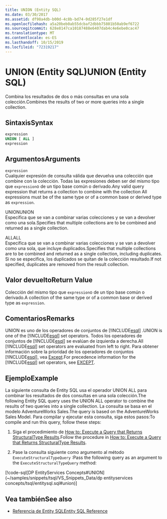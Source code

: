 ```yaml
---
title: UNION (Entity SQL)
ms.date: 03/30/2017
ms.assetid: df98a4db-b00d-4c8b-bd74-0d285f27e1df
ms.openlocfilehash: a5a20beb0ab55dcbaf2dbbb75801b50ab9ef6722
ms.sourcegitcommit: 628e8147ca10187488e6407dab4c4e6ebe0cac47
ms.translationtype: MT
ms.contentlocale: es-ES
ms.lasthandoff: 10/15/2019
ms.locfileid: "72319217"
---
```

# <a name="union-entity-sql"></a><span data-ttu-id="08605-102">UNION (Entity SQL)</span><span class="sxs-lookup"><span data-stu-id="08605-102">UNION (Entity SQL)</span></span>
<span data-ttu-id="08605-103">Combina los resultados de dos o más consultas en una sola colección.</span><span class="sxs-lookup"><span data-stu-id="08605-103">Combines the results of two or more queries into a single collection.</span></span>  
  
## <a name="syntax"></a><span data-ttu-id="08605-104">Sintaxis</span><span class="sxs-lookup"><span data-stu-id="08605-104">Syntax</span></span>  
  
```sql  
expression  
UNION [ ALL ]  
expression  
```  
  
## <a name="arguments"></a><span data-ttu-id="08605-105">Argumentos</span><span class="sxs-lookup"><span data-stu-id="08605-105">Arguments</span></span>  
 `expression`  
 <span data-ttu-id="08605-106">Cualquier expresión de consulta válida que devuelva una colección que combine con la colección. Todas las expresiones deben ser del mismo tipo que `expression`o de un tipo base común o derivado.</span><span class="sxs-lookup"><span data-stu-id="08605-106">Any valid query expression that returns a collection to combine with the collection All expressions must be of the same type or of a common base or derived type as `expression`.</span></span>  
  
 <span data-ttu-id="08605-107">UNION</span><span class="sxs-lookup"><span data-stu-id="08605-107">UNION</span></span>  
 <span data-ttu-id="08605-108">Especifica que se van a combinar varias colecciones y se van a devolver como una sola.</span><span class="sxs-lookup"><span data-stu-id="08605-108">Specifies that multiple collections are to be combined and returned as a single collection.</span></span>  
  
 <span data-ttu-id="08605-109">ALL</span><span class="sxs-lookup"><span data-stu-id="08605-109">ALL</span></span>  
 <span data-ttu-id="08605-110">Especifica que se van a combinar varias colecciones y se van a devolver como una sola, que incluye duplicados.</span><span class="sxs-lookup"><span data-stu-id="08605-110">Specifies that multiple collections are to be combined and returned as a single collection, including duplicates.</span></span> <span data-ttu-id="08605-111">Si no se especifica, los duplicados se quitan de la colección resultado.</span><span class="sxs-lookup"><span data-stu-id="08605-111">If not specified, duplicates are removed from the result collection.</span></span>  
  
## <a name="return-value"></a><span data-ttu-id="08605-112">Valor devuelto</span><span class="sxs-lookup"><span data-stu-id="08605-112">Return Value</span></span>  
 <span data-ttu-id="08605-113">Colección del mismo tipo que `expression`o de un tipo base común o derivado.</span><span class="sxs-lookup"><span data-stu-id="08605-113">A collection of the same type or of a common base or derived type as `expression`.</span></span>  
  
## <a name="remarks"></a><span data-ttu-id="08605-114">Comentarios</span><span class="sxs-lookup"><span data-stu-id="08605-114">Remarks</span></span>  
 <span data-ttu-id="08605-115">UNION es uno de los operadores de conjuntos de [!INCLUDE[esql](../../../../../../includes/esql-md.md)] .</span><span class="sxs-lookup"><span data-stu-id="08605-115">UNION is one of the [!INCLUDE[esql](../../../../../../includes/esql-md.md)] set operators.</span></span> <span data-ttu-id="08605-116">Todos los operadores de conjuntos de [!INCLUDE[esql](../../../../../../includes/esql-md.md)] se evalúan de izquierda a derecha.</span><span class="sxs-lookup"><span data-stu-id="08605-116">All [!INCLUDE[esql](../../../../../../includes/esql-md.md)] set operators are evaluated from left to right.</span></span> <span data-ttu-id="08605-117">Para obtener información sobre la prioridad de los operadores de conjuntos [!INCLUDE[esql](../../../../../../includes/esql-md.md)], vea [Except](except-entity-sql.md).</span><span class="sxs-lookup"><span data-stu-id="08605-117">For precedence information for the [!INCLUDE[esql](../../../../../../includes/esql-md.md)] set operators, see [EXCEPT](except-entity-sql.md).</span></span>  
  
## <a name="example"></a><span data-ttu-id="08605-118">Ejemplo</span><span class="sxs-lookup"><span data-stu-id="08605-118">Example</span></span>  
 <span data-ttu-id="08605-119">La siguiente consulta de Entity SQL usa el operador UNION ALL para combinar los resultados de dos consultas en una sola colección.</span><span class="sxs-lookup"><span data-stu-id="08605-119">The following Entity SQL query uses the UNION ALL operator to combine the results of two queries into a single collection.</span></span> <span data-ttu-id="08605-120">La consulta se basa en el modelo AdventureWorks Sales.</span><span class="sxs-lookup"><span data-stu-id="08605-120">The query is based on the AdventureWorks Sales Model.</span></span> <span data-ttu-id="08605-121">Para compilar y ejecutar esta consulta, siga estos pasos:</span><span class="sxs-lookup"><span data-stu-id="08605-121">To compile and run this query, follow these steps:</span></span>  
  
1. <span data-ttu-id="08605-122">Siga el procedimiento de [How to: Execute a Query that Returns StructuralType Results](../how-to-execute-a-query-that-returns-structuraltype-results.md).</span><span class="sxs-lookup"><span data-stu-id="08605-122">Follow the procedure in [How to: Execute a Query that Returns StructuralType Results](../how-to-execute-a-query-that-returns-structuraltype-results.md).</span></span>  
  
2. <span data-ttu-id="08605-123">Pase la consulta siguiente como argumento al método `ExecuteStructuralTypeQuery` :</span><span class="sxs-lookup"><span data-stu-id="08605-123">Pass the following query as an argument to the `ExecuteStructuralTypeQuery` method:</span></span>  
  
 [!code-sql[DP EntityServices Concepts#UNION](~/samples/snippets/tsql/VS_Snippets_Data/dp entityservices concepts/tsql/entitysql.sql#union)]  
  
## <a name="see-also"></a><span data-ttu-id="08605-124">Vea también</span><span class="sxs-lookup"><span data-stu-id="08605-124">See also</span></span>

- [<span data-ttu-id="08605-125">Referencia de Entity SQL</span><span class="sxs-lookup"><span data-stu-id="08605-125">Entity SQL Reference</span></span>](entity-sql-reference.md)
